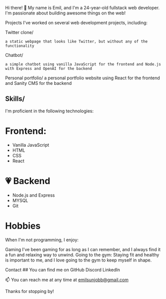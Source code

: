 Hi there! 👋
My name is Emil, and I'm a 24-year-old fullstack web developer. I'm passionate about building awesome things on the web!

Projects
I've worked on several web development projects, including:

Twitter clone/ 

    a static webpage that looks like Twitter, but without any of the functionality

Chatbot/

    a simple chatbot using vanilla JavaScript for the frontend and Node.js with Express and OpenAI for the backend

Personal portfolio/
    a personal portfolio website using React for the frontend and Sanity CMS for the backend

## Skills/
I'm proficient in the following technologies:

# Frontend: 
- Vanilla JavaScript
- HTML
- CSS
- React

# 💗 Backend 
- Node.js and Express
- MYSQL
- Git

# Hobbies
When I'm not programming, I enjoy:

Gaming
I've been gaming for as long as I can remember, and I always find it a fun and relaxing way to unwind.
Going to the gym: Staying fit and healthy is important to me, and I love going to the gym to keep myself in shape.

Contact ## 
You can find me on 
GitHub
Discord 
LinkedIn

📫 You can reach me at any time at emilsunjobb@gmail.com

Thanks for stopping by!


<!---
EmilSunden/EmilSunden is a ✨ special ✨ repository because its `README.md` (this file) appears on your GitHub profile.
You can click the Preview link to take a look at your changes.
--->
